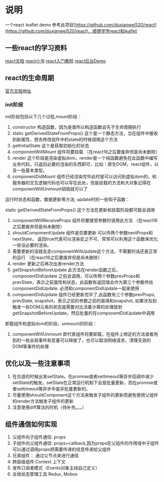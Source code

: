 # 说明

一个react leaflet demo 参考此项目[https://github.com/duxianwei520/react](https://github.com/duxianwei520/react)，顺便学学react和leaflet

## 一些react的学习资料

[react文档](https://react.docschina.org/tutorial/tutorial.html)
[react小书](http://huziketang.mangojuice.top/books/react/)
[react入门教程](https://hulufei.gitbooks.io/react-tutorial/content/index.html)
[react后台Demo](https://github.com/duxianwei520/react)

## react的生命周期

[官方文档地址](https://reactjs.org/docs/react-component.html#the-component-lifecycle)

### init阶段

init阶段包括以下几个过程,mount阶段：

1. constructor 构造函数，因为是类所以构造函数会先于生命周期执行
2. static getDerivedStateFromProps() 这个是一个静态方法，当在组件中接收到新属性，想去修改组件中的state的时候调用这个方法
3. getInitialState 这个是获取初始化的状态
4. componentWillMount 组件将要挂载  （在react16之后要废弃但是尚未删除）
5. render 这个阶段是渲染虚拟dom，render是一个纯函数避免在此函数中编写业务代码，只返回必要的渲染的东西即可，比如：原生DOM，react组件，以及一些基本类型。
6. componentDidMount 组件已经渲染完毕此时是可以访问到虚拟dom的，和服务器的交互逻辑代码也可以写在此处，但是挂载的方法和大对象记得在componentWillUnmount销毁就可以了

运行时状态和函数，数据更新等方法; update时的一些钩子函数：

static getDerivedStateFromProps() 这个方法在更新和挂载阶段都可能会调用

1. componentWillReceiveProps 组件将要接受参数时调用此方法 （在react16之后要废弃但是尚未删除）
2. shouldComponentUpdate 组件是否要更新 可以传两个参数nextProps和nextState， 返回true代表可以渲染反之不可，常常可以利用这个函数来优化一些没必要的渲染。
3. 需要更新的话就会走componentWillUpdate这个方法，不需要的话还是正常的运行 （在react16之后要废弃但是尚未删除）
4. render 更新之后再次出发render方法
5. getSnapshotBeforeUpdate 此方法在render函数之后，componentDidUpdate 之前会调用，可以传两个参数prevProps和prevState，表示之前属性和状态，此函数有返回值会作为第三个参数传给componentDidUpdate. 必须和componentDidUpdate一起来使用
6. componentDidUpdate 组件已经更新完毕了,此函数有三个参数prevProps, prevState, snapshot，表示之前的参数之前的装填和snapshot, 如果涉及到触发一些DOM元素的状态就需要对比活着计算的处理放到getSnapshotBeforeUpdate，然后批量的在componentDidUpdate中调用

卸载组件和虚拟dom的阶段，unmount的阶段：

1. componentWillUnmount 即代表组件将要卸载，在组件上绑定的方法或者用到的一些全局事件和变量可以释放了，也可以取消网络请求，清理无效的DOM等事件的处理

## 优化以及一些注意事项

1. 在合适的时候出发setState。在promise或者settimeout等异步回调中减少setState的触发。setState在正常运行机制下会是批量更新，而在promise或者settimeout等异步中是非批量更新的。
2. 尽量使用shouldComponent这个方法来触发子组件的更新而避免使用父组件的render方法触发子组件的更新
3. 注意使用diff算法的时机（待补充。。。）

## 组件通信如何实现

1. 父组件向子组件通信: props
2. 子组件向父组件通信: props+callback,因为props在父组件的作用域中子组件可以通过调用props把需要传递的信息传递给父组件
3. 兄弟组件： 通过父节点来进行通信
4. 跨层级组件:Context 上下文
5. 发布订阅者模式（Events对象主线自己定义）
6. 全局状态管理工具 Redux, Mobox
